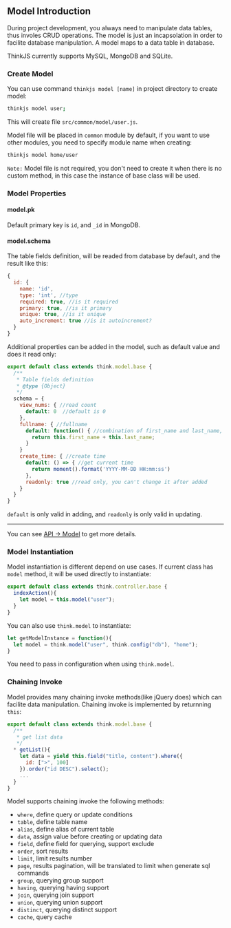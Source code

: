 ## Model Introduction

During project development, you always need to manipulate data tables, thus involes CRUD operations. The model is just an incapsolation in order to facilite database manipulation. A model maps to a data table in database.

ThinkJS currently supports MySQL, MongoDB and SQLite.

### Create Model

You can use command `thinkjs model [name]` in project directory to create model:

```sh
thinkjs model user;
```

This will create file `src/common/model/user.js`.

Model file will be placed in `common` module by default, if you want to use other modules, you need to specify module name when creating:

```sh
thinkjs model home/user
```

`Note:` Model file is not required, you don't need to create it when there is no custom method, in this case the instance of base class will be used.

### Model Properties

#### model.pk

Default primary key is `id`, and `_id` in MongoDB.

#### model.schema

The table fields definition, will be readed from database by default, and the result like this:

```js
{
  id: {
    name: 'id',
    type: 'int', //type
    required: true, //is it required
    primary: true, //is it primary
    unique: true, //is it unique
    auto_increment: true //is it autoincrement?
  }
}
```

Additional properties can be added in the model, such as default value and does it read only:

```js
export default class extends think.model.base {
  /**
   * Table fields definition
   * @type {Object}
   */
  schema = {
    view_nums: { //read count
      default: 0  //default is 0
    },
    fullname: { //fullname
      default: function() { //combination of first_name and last_name, can not use arrows function
        return this.first_name + this.last_name;
      }
    }
    create_time: { //create time
      default: () => { //get current time
        return moment().format('YYYY-MM-DD HH:mm:ss')
      },
      readonly: true //read only, you can't change it after added
    }
  }
}
```
`default` is only valid in adding, and `readonly` is only valid in updating.

-----

You can see [API -> Model](./api_model.html) to get more details.

### Model Instantiation

Model instantiation is different depend on use cases. If current class has `model` method, it will be used directly to instantiate:

```js
export default class extends think.controller.base {
  indexAction(){
    let model = this.model("user");
  }
}
```

You can also use `think.model` to instantiate:

```js
let getModelInstance = function(){
  let model = think.model("user", think.config("db"), "home");
}
```

You need to pass in configuration when using `think.model`.

### Chaining Invoke

Model provides many chaining invoke methods(like jQuery does) which can facilite data manipulation. Chaining invoke is implemented by returnning `this`:

```js
export default class extends think.model.base {
  /**
   * get list data
   */
  * getList(){
    let data = yield this.field("title, content").where({
      id: [">", 100]
    }).order("id DESC").select();
    ...
  }
}
```

Model supports chaining invoke the following methods:

- `where`, define query or update conditions
- `table`, define table name
- `alias`, define alias of current table
- `data`, assign value before creating or updating data
- `field`, define field for querying, support exclude
- `order`, sort results
- `limit`, limit results number
- `page`, results pagination, will be translated to limit when generate sql commands
- `group`, querying group support
- `having`, querying having support
- `join`, querying join support
- `union`, querying union support
- `distinct`, querying distinct support
- `cache`, query cache
